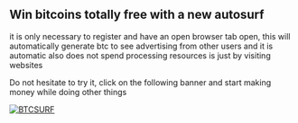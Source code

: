 ## Win bitcoins totally free with a new autosurf

it is only necessary to register and have an open browser tab open, this will automatically generate btc to see advertising from other users and it is automatic also does not spend processing resources is just by visiting websites

Do not hesitate to try it, click on the following banner and start making money while doing other things


[![BTCSURF](https://btcsurf.io/storage/images/tools/small.jpg)](https://btcsurf.io/r/66721)


